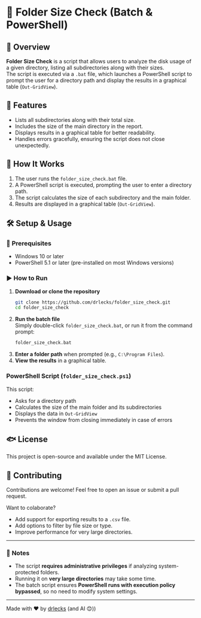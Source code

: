  # 📂 Folder Size Check (Batch & PowerShell)

## 📌 Overview
**Folder Size Check** is a script that allows users to analyze the disk usage of a given directory, listing all subdirectories along with their sizes.  
The script is executed via a `.bat` file, which launches a PowerShell script to prompt the user for a directory path and display the results in a graphical table (`Out-GridView`).

## 🎯 Features
- Lists all subdirectories along with their total size.
- Includes the size of the main directory in the report.
- Displays results in a graphical table for better readability.
- Handles errors gracefully, ensuring the script does not close unexpectedly.

## 🚀 How It Works
1. The user runs the `folder_size_check.bat` file.
2. A PowerShell script is executed, prompting the user to enter a directory path.
3. The script calculates the size of each subdirectory and the main folder.
4. Results are displayed in a graphical table (`Out-GridView`).

## 🛠 Setup & Usage
### 🔧 **Prerequisites**
- Windows 10 or later  
- PowerShell 5.1 or later (pre-installed on most Windows versions)  

### ▶ **How to Run**
1. **Download or clone the repository**  
   ```sh
   git clone https://github.com/drlecks/folder_size_check.git
   cd folder_size_check
   ```
2. **Run the batch file**  
   Simply double-click `folder_size_check.bat`, or run it from the command prompt:
   ```sh
   folder_size_check.bat
   ```
3. **Enter a folder path** when prompted (e.g., `C:\Program Files`).
4. **View the results** in a graphical table.


### **PowerShell Script (`folder_size_check.ps1`)**
This script:
- Asks for a directory path
- Calculates the size of the main folder and its subdirectories
- Displays the data in `Out-GridView`
- Prevents the window from closing immediately in case of errors


## 🐟 License
This project is open-source and available under the MIT License.

## 🤝 Contributing
Contributions are welcome! Feel free to open an issue or submit a pull request.

Want to colaborate?
- Add support for exporting results to a `.csv` file.
- Add options to filter by file size or type.
- Improve performance for very large directories.

---
### 📌 **Notes**
- The script **requires administrative privileges** if analyzing system-protected folders.
- Running it on **very large directories** may take some time.
- The batch script ensures **PowerShell runs with execution policy bypassed**, so no need to modify system settings.

---
Made with ❤️ by [drlecks](https://github.com/drlecks) (and AI 😊))

